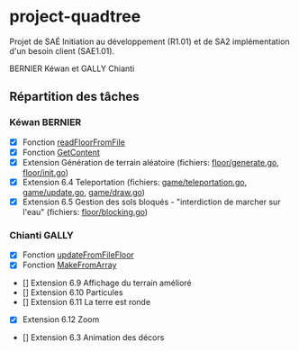 # project-quadtree

Projet de SAÉ Initiation au développement (R1.01) et de SA2 implémentation d'un besoin client (SAE1.01).

BERNIER Kéwan et GALLY Chianti

## Répartition des tâches

### Kéwan BERNIER

- [x] Fonction [readFloorFromFile](./floor/init.go#readFloorFromFile)
- [X] Fonction [GetContent](./quadtree/get.go)
- [X] Extension Génération de terrain aléatoire (fichiers: [floor/generate.go](./floor/generate.go), [floor/init.go](./floor/init.go))
- [X] Extension 6.4 Teleportation (fichiers: [game/teleportation.go](./game/teleportation.go), [game/update.go](./game/update.go), [game/draw.go](./game/draw.go))
- [X] Extension 6.5 Gestion des sols bloqués - "interdiction de marcher sur l'eau" (fichiers: [floor/blocking.go](./floor/blocking.go))

### Chianti GALLY

- [x] Fonction [updateFromFileFloor](./floor/update.go#updateFromFileFloor)
- [x] Fonction [MakeFromArray](./quadtree/make.go)
- [] Extension 6.9 Affichage du terrain amélioré
- [] Extension 6.10 Particules
- [] Extension 6.11 La terre est ronde
- [X] Extension 6.12 Zoom
- [] Extension 6.3 Animation des décors